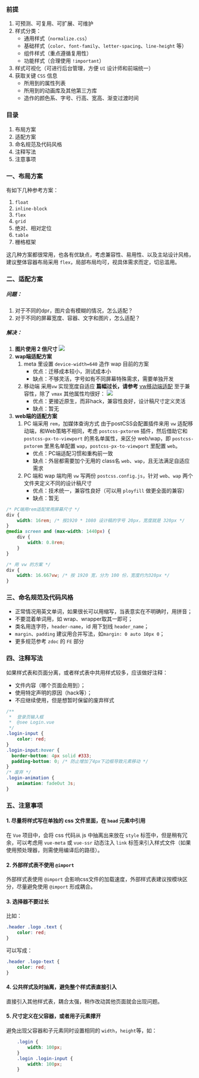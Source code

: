### 前提
1.  可预测、可复用、可扩展、可维护
2.  样式分类：
    *   通用样式（`normalize.css`）
    *   基础样式（`color`、`font-family`、`letter-spacing`、`line-height` 等）
    *   组件样式（重点遵循复用性）
    *   功能样式（合理使用 `!important`）
3.  样式可视化（可进行后台管理，方便 `UI` 设计师和前端统一）
4.  获取关键 `CSS` 信息
    *   所用到的属性列表
    *   所用到的动画库及其他第三方库
    *   造作的颜色系、字号、行高、宽高、渐变过渡时间
### 目录
1.  布局方案
2.  适配方案
3.  命名规范及代码风格
4.  注释写法
5.  注意事项
### 一、布局方案
有如下几种参考方案：
1.  `float`
2.  `inline-block`
3.  `flex`
4.  `grid`
5.  绝对、相对定位
6.  `table`
7.  栅格框架

这几种方案都很常用，也各有优缺点，考虑兼容性、易用性、以及主站设计风格，建议整体容器布局采用 `flex`，局部布局均可，视具体需求而定，切忌滥用。
### 二、适配方案
#####   问题：
1.  对于不同的dpr，图片会有模糊的情况，怎么适配？
2.  对于不同的屏幕宽度、容器、文字和图片，怎么适配？
#####   解决：
1.  **图片使用 2 倍尺寸**
![](http://ww1.sinaimg.cn/large/0066m5DPgy1g078tpa2xnj31191v04dc.jpg)
2.  **wap端适配方案**
    1.  meta 里设置 `device-width=640`
    造作 wap 目前的方案
        *   优点：迁移成本较小，测试成本小
        *   缺点：不够灵活，字号如有不同屏幕特殊需求，需要单独开发
    2.  移动端 采用`vw` 实现宽度自适应
    **篇幅过长，请参考** [vw移动端适配](https://github.com/ab690257072/learningNote/blob/master/notes/vw%E9%80%82%E9%85%8D%E7%A7%BB%E5%8A%A8%E7%AB%AF.md)
    至于兼容性，除了 `vmax` 其他属性均很好：
    ![](https://ws3.sinaimg.cn/large/006tKfTcly1g076lpmmw8j31te0ryjxk.jpg)
        *   优点：更接近原生，而非hack，兼容性良好，设计稿尺寸定义灵活
        *   缺点：暂无
3.  **web端的适配方案**
    1.  PC 端采用 `rem`，加媒体查询方式
    由于postCSS会配置插件来用 `vw` 适配移动端，和Web策略不相同，考虑 `postcss-pxtorem` 插件，然后借助它和 `postcss-px-to-viewport` 的黑名单属性，来区分 web/wap，即 `postcss-pxtorem` 里黑名单配置 `wap`，`postcss-px-to-viewport` 里配置 `web`。
        *   优点：PC端适配习惯和重构前一致
        *   缺点：外层都需要加个无用的 class名 `web`、`wap`，且无法满足自适应需求
    2.  PC 端和 wap 端均用 `vw`
    写两份 `postcss.config.js`，针对 `web`、`wap` 两个文件夹定义不同的设计稿尺寸
        *   优点：技术统一，兼容性良好（可以用 `ployfill` 做更全面的兼容）
        *   缺点：暂无
``` css
/* PC端用rem适配常用屏幕尺寸 */
div {
    width: 16rem; /* 按1920 * 1080 设计稿的字号 20px，宽度就是 320px */
}
@media screen and (max-width: 1440px) {
    div {
        width: 0.8rem;
    }
}

/* 用 vw 的方案 */
div {
    width: 16.667vw; /* 按 1920 宽，分为 100 份，宽度约为320px */
}
```
### 三、命名规范及代码风格
*   正常情况用英文单词，如果很长可以用缩写，当表意实在不明确时，用拼音；
*   不要混着单词用，如 wrap、wrapper取其一即可；
*   类名用连字符，`header-name`，id 用下划线 `header_name`；
*   `margin`、`padding` 建议用合并写法，如`margin: 0 auto 10px 0`；
*   更多规范参考 `zdoc` 的 `FE` 部分
### 四、注释写法
如果样式表和页面分离，或者样式表中共用样式较多，应该做好注释：
*   文件内容（哪个页面会用到）；
*   使用特定声明的原因（hack等）；
*   不应继续使用，但是想暂时保留的废弃样式
``` css
/**
 *  登录页输入框
 *  @see Login.vue
 */
.login-input {
    color: red;
}
.login-input:hover {
  border-bottom: 4px solid #333;
  padding-bottom: 0; /* 防止增加了4px下边框导致元素移动 */
}
/* 废弃 */
.login-animation {
    animation: fadeOut 3s;
}
```
### 五、注意事项
####    1.  尽量将样式写在单独的 css 文件里面，在 `head` 元素中引用
在 `Vue` 项目中，会将 css 代码从 js 中抽离出来放在 `style` 标签中，但是稍有冗余，可以考虑用 `vue-meta` 或 `vue-ssr` 动态注入 `link` 标签来引入样式文件（如果使用预处理器，则需使用编译后的路径）。
####    2.  外部样式表不使用 `@import`
外部样式表使用 `@import` 会影响css文件的加载速度，外部样式表建议按模块区分，尽量避免使用 `@import` 形成耦合。
####    3.  选择器不要过长
比如：
``` css
.header .logo .text {
    color: red;
}
```
可以写成：
``` css
.header .logo-text {
    color: red;
}
```
####    4.  公共样式及时抽离，避免整个样式表直接引入
直接引入其他样式表，耦合太强，稍作改动其他页面就会出现问题。
####    5.  尺寸定义在父容器，或者用子元素撑开
避免出现父容器和子元素同时设置相同的 `width`，`height`等，如：
``` css
    .login {
        width: 100px;
    }
    .login .login-input {
        width: 100px;
    } 
```
